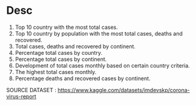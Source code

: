 # Desc
1. Top 10 country with the most total cases.
2. Top 10 country by population with the most total cases, deaths and recovered.
3. Total cases, deaths and recovered by continent.
4. Percentage total cases by country.
5. Percentage total cases by continent.
6. Development of total cases monthly based on certain country criteria.
7. The highest total cases monthly.
8. Percentage deaths and recovered cases by continent.

SOURCE DATASET : https://www.kaggle.com/datasets/imdevskp/corona-virus-report
